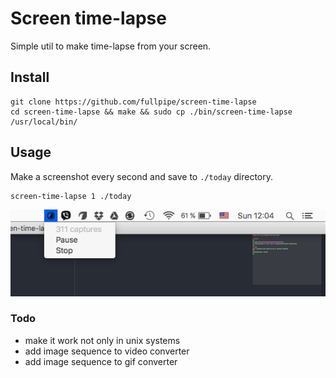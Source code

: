 # Screen time-lapse
Simple util to make time-lapse from your screen.

## Install
```
git clone https://github.com/fullpipe/screen-time-lapse
cd screen-time-lapse && make && sudo cp ./bin/screen-time-lapse /usr/local/bin/
```
## Usage
Make a screenshot every second and save to `./today` directory.
```
screen-time-lapse 1 ./today
```
![systray](systray.png)

### Todo
* make it work not only in unix systems
* add image sequence to video converter
* add image sequence to gif converter
